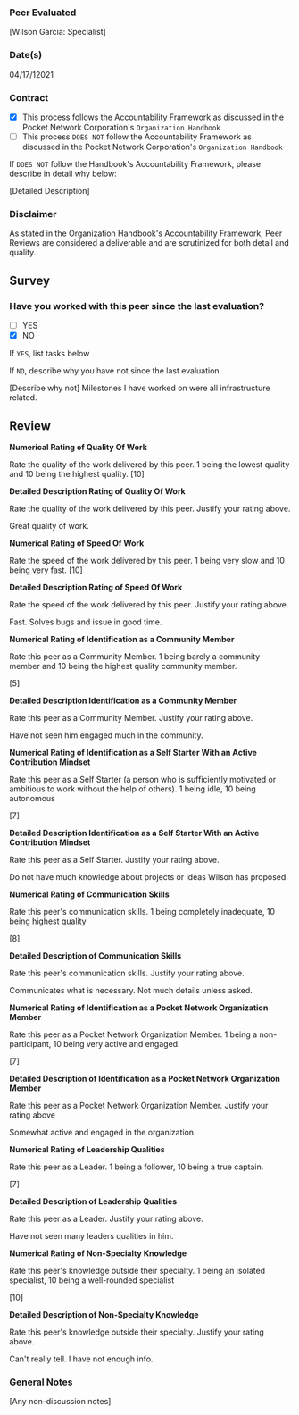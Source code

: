 ### Peer Evaluated
[Wilson Garcia: Specialist]
### Date(s)
04/17/12021
### Contract
- [X] This process follows the Accountability Framework as discussed in the Pocket Network Corporation's `Organization Handbook`
- [ ] This process `DOES NOT` follow the Accountability Framework as discussed in the Pocket Network Corporation's `Organization Handbook`

If `DOES NOT` follow the Handbook's Accountability Framework, please describe in detail why below:

[Detailed Description]
### Disclaimer
As stated in the Organization Handbook's Accountability Framework, Peer Reviews are considered a deliverable and are scrutinized for both detail and quality.
## Survey
### Have you worked with this peer since the last evaluation?
- [ ] YES
- [X] NO

If `YES`, list tasks below


If `NO`, describe why you have not since the last evaluation.

[Describe why not]
Milestones I have worked on were all infrastructure related.

## Review
**Numerical Rating of Quality Of Work** 

Rate the quality of the work delivered by this peer. 1 being the lowest quality and 10 being the highest quality.
[10]

**Detailed Description Rating of Quality Of Work** 

Rate the quality of the work delivered by this peer. Justify your rating above.

Great quality of work. 

**Numerical Rating of Speed Of Work** 

Rate the speed of the work delivered by this peer. 1 being very slow and 10 being very fast.
[10]

**Detailed Description Rating of Speed Of Work** 

Rate the speed of the work delivered by this peer. Justify your rating above.

Fast. Solves bugs and issue in good time.

**Numerical Rating of Identification as a Community Member** 

Rate this peer as a Community Member. 1 being barely a community member and 10 being the highest quality community member.

[5]

**Detailed Description Identification as a Community Member** 

Rate this peer as a Community Member. Justify your rating above.

Have not seen him engaged much in the community.

**Numerical Rating of Identification as a Self Starter With an Active Contribution Mindset** 

Rate this peer as a Self Starter (a person who is sufficiently motivated or ambitious to work without the help of others).
1 being idle, 10 being autonomous

[7]

**Detailed Description Identification as a Self Starter With an Active Contribution Mindset** 

Rate this peer as a Self Starter. Justify your rating above.

Do not have much knowledge about projects or ideas Wilson has proposed.

**Numerical Rating of Communication Skills** 

Rate this peer's communication skills. 1 being completely inadequate, 10 being highest quality

[8]

**Detailed Description of Communication Skills** 

Rate this peer's communication skills. Justify your rating above.

Communicates what is necessary. Not much details unless asked.

**Numerical Rating of Identification as a Pocket Network Organization Member** 

Rate this peer as a Pocket Network Organization Member. 1 being a non-participant, 10 being very active and engaged.

[7]

**Detailed Description of Identification as a Pocket Network Organization Member** 

Rate this peer as a Pocket Network Organization Member. Justify your rating above

Somewhat active and engaged in the organization. 

**Numerical Rating of Leadership Qualities** 

Rate this peer as a Leader. 1 being a follower, 10 being a true captain.

[7]

**Detailed Description of Leadership Qualities** 

Rate this peer as a Leader. Justify your rating above.

Have not seen many leaders qualities in him.

**Numerical Rating of Non-Specialty Knowledge** 

Rate this peer's knowledge outside their specialty. 1 being an isolated specialist, 10 being a well-rounded specialist

[10]

**Detailed Description of Non-Specialty Knowledge** 

Rate this peer's knowledge outside their specialty. Justify your rating above.

Can't really tell. I have not enough info.




### General Notes
[Any non-discussion notes]